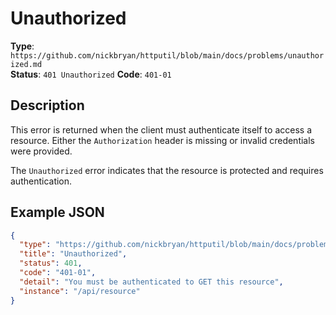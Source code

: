 # Unauthorized
**Type**: `https://github.com/nickbryan/httputil/blob/main/docs/problems/unauthorized.md`  
**Status**: `401 Unauthorized`
**Code**: `401-01`

## Description
This error is returned when the client must authenticate itself to access a resource. Either the `Authorization` 
header is missing or invalid credentials were provided.

The `Unauthorized` error indicates that the resource is protected and requires authentication.

## Example JSON
```json
{
  "type": "https://github.com/nickbryan/httputil/blob/main/docs/problems/unauthorized.md",
  "title": "Unauthorized",
  "status": 401,
  "code": "401-01",
  "detail": "You must be authenticated to GET this resource",
  "instance": "/api/resource"
}
```

